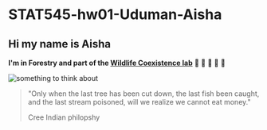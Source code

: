 # STAT545-hw01-Uduman-Aisha

## Hi my name is Aisha 


**I'm in Forestry and part of the [Wildlife Coexistence lab](http://wildlife.forestry.ubc.ca)** :evergreen_tree: :leopard: :tanabata_tree: :elephant: :deciduous_tree: 

![something to think about](http://www.kentucky.com/latest-news/gfbqtz/picture42467733/alternates/LANDSCAPE_1140/n85re.So.79.jpg)

> "Only when the last tree has been cut down, the last fish been caught, and the last stream poisoned, will we realize we cannot eat money."
>
> Cree Indian philopshy 

